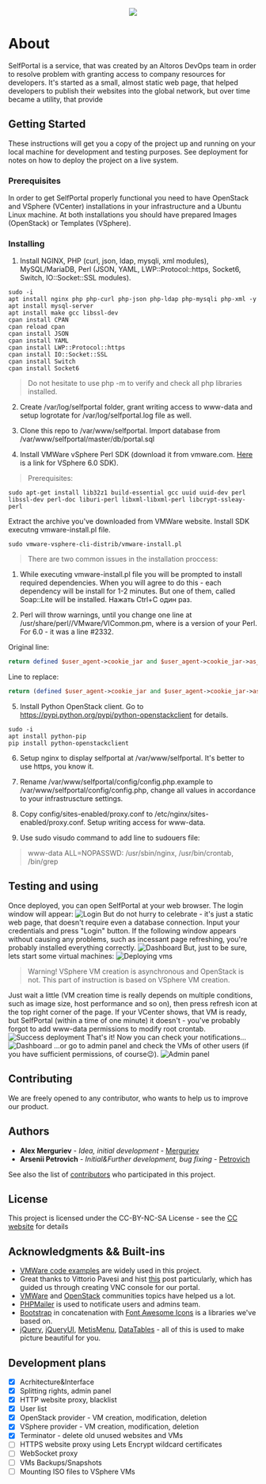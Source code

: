 <p align="center">
  <img src ="logo.png"/>
</p>

# About

SelfPortal is a service, that was created by an Altoros DevOps team in order to resolve problem with granting access to company resources for developers. It's started as a small, almost static web page, that helped developers to publish their websites into the global network, but over time became a utility, that provide 

## Getting Started

These instructions will get you a copy of the project up and running on your local machine for development and testing purposes. See deployment for notes on how to deploy the project on a live system.

### Prerequisites

In order to get SelfPortal properly functional you need to have OpenStack and VSphere (VCenter) installations in your infrastructure and a Ubuntu Linux machine.
At both installations you should have prepared Images (OpenStack) or Templates (VSphere).

### Installing

1. Install NGINX, PHP (curl, json, ldap, mysqli, xml modules), MySQL/MariaDB, Perl (JSON, YAML, LWP::Protocol::https, Socket6, Switch, IO::Socket::SSL modules).
```Shell
sudo -i
apt install nginx php php-curl php-json php-ldap php-mysqli php-xml -y
apt install mysql-server
apt install make gcc libssl-dev
cpan install CPAN
cpan reload cpan
cpan install JSON
cpan install YAML
cpan install LWP::Protocol::https
cpan install IO::Socket::SSL
cpan install Switch
cpan install Socket6
```
> Do not hesitate to use php -m to verify and check all php libraries installed.

2. Create /var/log/selfportal folder, grant writing access to www-data and setup logrotate for /var/log/selfportal.log file as well.

3. Clone this repo to /var/www/selfportal. Import database from /var/www/selfportal/master/db/portal.sql

4. Install VMWare vSphere Perl SDK (download it from vmware.com. [Here](https://code.vmware.com/web/sdk/60/vsphere-perl) is a link for VSphere 6.0 SDK).

> Prerequisites: 
```Shell
sudo apt-get install lib32z1 build-essential gcc uuid uuid-dev perl libssl-dev perl-doc liburi-perl libxml-libxml-perl libcrypt-ssleay-perl
```

Extract the archive you've downloaded from VMWare website. Install SDK executng vmware-install.pl file.
```Shell
sudo vmware-vsphere-cli-distrib/vmware-install.pl
```

> There are two common issues in the installation proccess:
1. While executing vmware-install.pl file you will be prompted to install required dependencies. When you will agree to do this - each dependency will be install for 1-2 minutes. But one of them, called Soap::Lite will be installed. Нажать Ctrl+C один раз.

2. Perl will throw warnings, until you change one line at /usr/share/perl/<version>/VMware/VICommon.pm, where <version> is a version of your Perl. For 6.0 - it was a line #2332.

Original line:
```Perl 
return defined $user_agent->cookie_jar and $user_agent->cookie_jar->as_string ne '';
```
Line to replace:
```Perl
return (defined $user_agent->cookie_jar and $user_agent->cookie_jar->as_string ne ''); 
```

5. Install Python OpenStack client. Go to https://pypi.python.org/pypi/python-openstackclient for details.
```Shell
sudo -i
apt install python-pip
pip install python-openstackclient
```

6. Setup nginx to display selfportal at /var/www/selfportal. It's better to use https, you know it.

7. Rename /var/www/selfportal/config/config.php.example to /var/www/selfportal/config/config.php, change all values in accordance to your infrastruscture settings.

8. Copy config/sites-enabled/proxy.conf to /etc/nginx/sites-enabled/proxy.conf. Setup writing access for www-data.

10. Use sudo visudo command to add line to sudouers file:

> www-data    ALL=NOPASSWD: /usr/sbin/nginx, /usr/bin/crontab, /bin/grep

## Testing and using

Once deployed, you can open SelfPortal at your web browser. The login window will appear:
![Login](img/login_window.PNG)
But do not hurry to celebrate - it's just a static web page, that doesn't require even a database connection. Input your credentials and press "Login" button. If the following window appears without causing any problems, such as incessant page refreshing, you're probably installed everything correctly.
![Dashboard](img/dashboard_window.PNG)
But, just to be sure, lets start some virtual machines:
![Deploying vms](img/deploying_vms_window.PNG)
> Warning! VSphere VM creation is asynchronous and OpenStack is not. This part of instruction is based on VSphere VM creation.

Just wait a little (VM creation time is really depends on multiple conditions, such as image size, host performance and so on), then press refresh icon at the top right corner of the page. If your VCenter shows, that VM is ready, but SelfPortal (within a time of one minute) it doesn't - you've probably forgot to add www-data permissions to modify root crontab.
![Success deployment](img/one_deployed_vm_window.PNG)
That's it! Now you can check your notifications... 
![Dashboard](img/notifications_window.PNG)
...or go to admin panel and check the VMs of other users (if you have sufficient permissions, of course:wink:).
![Admin panel](img/admin_panel_window.PNG)


## Contributing

We are freely opened to any contributor, who wants to help us to improve our product.


## Authors

* **Alex Merguriev** - *Idea, initial development* - [Merguriev](https://github.com/merguriev)
* **Arsenii Petrovich** - *Initial&Further development, bug fixing* - [Petrovich](https://github.com/ArseniiPetrovich)

See also the list of [contributors](https://github.com/altoros/selfportal/contributors) who participated in this project.

## License

This project is licensed under the CC-BY-NC-SA License - see the [CC website](https://creativecommons.org/licenses/by-nc-sa/4.0/legalcode) for details

## Acknowledgments && Built-ins

* [VMWare code examples](https://github.com/vmware/vsphere-automation-sdk-perl) are widely used in this project.
* Great thanks to Vittorio Pavesi and hist [this](http://vittoriop77.blogspot.com.by/2016/03/vsphere-6-html-console.html) post particularly, which has guided us through creating VNC console for our portal.
* [VMWare](communities.vmware.com) and [OpenStack](https://www.openstack.org/community/) communities topics have helped us a lot.
* [PHPMailer](https://github.com/PHPMailer/PHPMailer) is used to notificate users and admins team.
* [Bootstrap](https://getbootstrap.com/) in concatenation with [Font Awesome Icons](http://fontawesome.io/) is a libraries we've based on.
* [jQuery](https://jquery.com/), [jQueryUI](https://jqueryui.com/), [MetisMenu](https://github.com/onokumus/metismenu), [DataTables](https://datatables.net/) - all of this is used to make picture beautiful for you. 

## Development plans

- [x] Acrhitecture&Interface
- [x] Splitting rights, admin panel
- [x] HTTP website proxy, blacklist
- [x] User list
- [x] OpenStack provider - VM creation, modification, deletion
- [x] VSphere provider - VM creation, modification, deletion
- [x] Terminator - delete old unused websites and VMs
- [ ] HTTPS website proxy using Lets Encrypt wildcard certificates
- [ ] WebSocket proxy
- [ ] VMs Backups/Snapshots
- [ ] Mounting ISO files to VSphere VMs